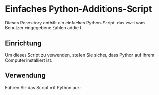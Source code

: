 # Einfaches Python-Additions-Script

Dieses Repository enthält ein einfaches Python-Script, das zwei vom Benutzer eingegebene Zahlen addiert.

## Einrichtung

Um dieses Script zu verwenden, stellen Sie sicher, dass Python auf Ihrem Computer installiert ist.

## Verwendung

Führen Sie das Script mit Python aus:

